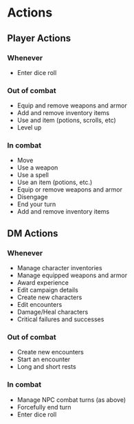 # Actions

## Player Actions

### Whenever
* Enter dice roll

### Out of combat
* Equip and remove weapons and armor
* Add and remove inventory items
* Use and item (potions, scrolls, etc)
* Level up

### In combat
* Move
* Use a weapon
* Use a spell
* Use an item (potions, etc.)
* Equip or remove weapons and armor
* Disengage
* End your turn
* Add and remove inventory items


## DM Actions

### Whenever
* Manage character inventories 
* Manage equipped weapons and armor
* Award experience
* Edit campaign details
* Create new characters
* Edit encounters
* Damage/Heal characters
* Critical failures and successes 


### Out of combat
* Create new encounters
* Start an encounter
* Long and short rests

### In combat
* Manage NPC combat turns (as above)
* Forcefully end turn
* Enter dice roll
